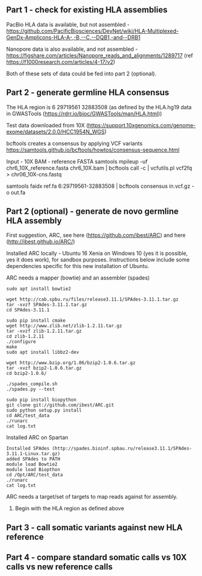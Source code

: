 ## Part 1 - check for existing HLA assemblies

PacBio HLA data is available, but not assembled - https://github.com/PacificBiosciences/DevNet/wiki/HLA-Multiplexed-GenDx-Amplicons-HLA-A-,-B,--C,--DQB1,-and--DRB1

Nanopore data is also available, and not assembled - https://figshare.com/articles/Nanopore_reads_and_alignments/1289717 (ref https://f1000research.com/articles/4-17/v2)

Both of these sets of data could be fed into part 2 (optional).

## Part 2 - generate germline HLA consensus

The HLA region is
6   29719561 32883508 
(as defined by the HLA.hg19 data in GWASTools (https://rdrr.io/bioc/GWASTools/man/HLA.html))

Test data downloaded from 10X (https://support.10xgenomics.com/genome-exome/datasets/2.0.0/HCC1954N_WGS)

bcftools creates a consensus by applying VCF variants
https://samtools.github.io/bcftools/howtos/consensus-sequence.html

Input - 10X BAM
      - reference FASTA
samtools mpileup -uf chr6_10X_reference.fasta chr6_10X.bam | bcftools call -c | vcfutils.pl vcf2fq > chr06_10X-cns.fastq

samtools faidx ref.fa 6:29719561-32883508 | bcftools consensus in.vcf.gz -o out.fa

## Part 2 (optional) - generate de novo germline HLA assembly

First suggestion, ARC, see here (https://github.com/ibest/ARC) and here (http://ibest.github.io/ARC/)

Installed ARC locally - Ubuntu 16 Xenia on Windows 10 (yes it is possible, yes it does work), for sandbox purposes.
Instructions below include some dependencies specific for this new installation of Ubuntu.

ARC needs a mapper (bowtie) and an assembler (spades)

```
sudo apt install bowtie2

wget http://cab.spbu.ru/files/release3.11.1/SPAdes-3.11.1.tar.gz
tar -xvzf SPAdes-3.11.1.tar.gz
cd SPAdes-3.11.1

sudo pip install cmake
wget http://www.zlib.net/zlib-1.2.11.tar.gz
tar -xvzf zlib-1.2.11.tar.gz 
cd zlib-1.2.11
./configure
make
sudo apt install libbz2-dev

wget http://www.bzip.org/1.06/bzip2-1.0.6.tar.gz
tar -xvzf bzip2-1.0.6.tar.gz
cd bzip2-1.0.6/

./spades_compile.sh
./spades.py --test

sudo pip install biopython
git clone git://github.com/ibest/ARC.git
sudo python setup.py install
cd ARC/test_data
./runarc
cat log.txt
```

Installed ARC on Spartan

```
Installed SPAdes (http://spades.bioinf.spbau.ru/release3.11.1/SPAdes-3.11.1-Linux.tar.gz)
added SPAdes to PATH
module load Bowtie2
module load Biopthon
cd /Opt/ARC/test_data
./runarc
cat log.txt
```

ARC needs a target/set of targets to map reads against for assembly.  
1. Begin with the HLA region as defined above

## Part 3 - call somatic variants against new HLA reference

## Part 4 - compare standard somatic calls vs 10X calls vs new reference calls
